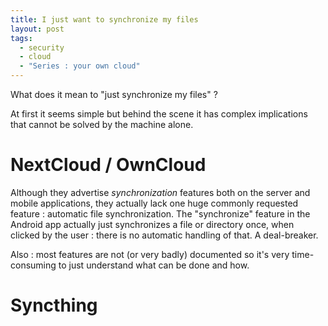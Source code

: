 ```yaml
---
title: I just want to synchronize my files
layout: post
tags:
  - security
  - cloud
  - "Series : your own cloud"
---
```


What does it mean to "just synchronize my files" ?

At first it seems simple but behind the scene it has complex implications that cannot be solved by the machine alone.

# NextCloud / OwnCloud

Although they advertise *synchronization* features both on the server and mobile applications, they actually lack one huge commonly requested feature : automatic file synchronization. The "synchronize" feature in the Android app actually just synchronizes a file or directory once, when clicked by the user : there is no automatic handling of that. A deal-breaker.

Also : most features are not (or very badly) documented so it's very time-consuming to just understand what can be done and how.

# Syncthing
